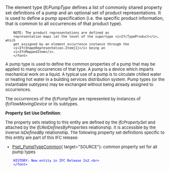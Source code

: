 ﻿The element type _IfcPumpType_ defines a list of commonly shared property set definitions of a pump and an optional set of product representations. It is used to define a pump specification (i.e. the specific product information, that is common to all occurrences of that product type).

> <font size="-1">
		NOTE: The product representations are defined as
		representation maps (at the level of the supertype <i>IfcTypeProduct</i>, which
		get assigned by an element occurrence instance through the
		<i>IfcShapeRepresentation.Item[1]</i> being an
		<i>IfcMappedItem</i>.
    	</font>

A pump type is used to define the common properties of a pump that may be applied to many occurrences of that type. A pump is a device which imparts mechanical work on a liquid. A typical use of a pump is to circulate chilled water or heating hot water in a building services distribution system. Pump types (or the instantiable subtypes) may be exchanged without being already assigned to occurrences.

The occurrences of the _IfcPumpType_ are represented by instances of _IfcFlowMovingDevice_ or its subtypes.

****Property Set Use Definition****:

The property sets relating to this entity are defined by the _IfcPropertySet_ and attached by the _IfcRelDefinesByProperties_ relationship. It is accessible by the inverse _IsDefinedBy_ relationship. The following property set definitions specific to this entity are part of this IFC release:

* [Pset_PumpTypeCommon](../../psd/IfcHvacDomain/Pset_PumpTypeCommon.xml){ target="SOURCE"}: common property set for all pump types 

> <font color="#0000ff" size="-1">
    	HISTORY: New entity in IFC Release 2x2.<br>
    	</font>
